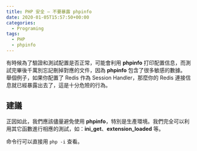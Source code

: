 ```yaml
---
title: PHP 安全 – 不要暴露 phpinfo
date: 2020-01-05T15:57:50+00:00
categories:
  - Programing
tags:
  - PHP
  - phpinfo
---
```


有時候為了驗證和測試配置是否正常，可能會利用 **phpinfo** 打印配置信息，而測試完畢後千萬別忘記刪掉對應的文件，因為 **phpinfo** 包含了很多敏感的數據。  
舉個例子，如果你配置了 Redis 作為 Session Handler，那麼你的 Redis 連接信息就已經暴露出去了，這是十分危險的行為。

<!--more-->

## 建議

正因如此，我們應該儘量避免使用 **phpinfo**，特別是生產環境。我們完全可以利用其它函數進行相應的測試，如：**ini_get**、**extension_loaded** 等。

命令行可以直接用 `php -i` 查看。
